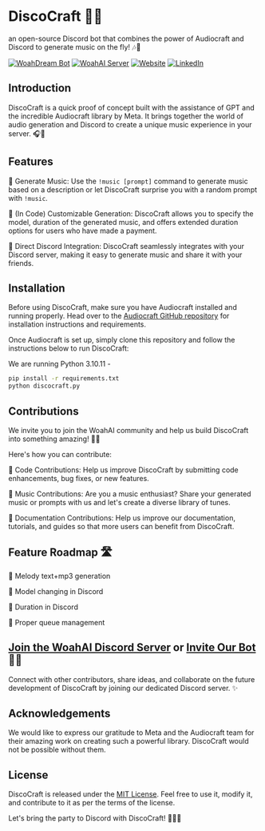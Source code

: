 # DiscoCraft 🎵🤖

an open-source Discord bot that combines the power of Audiocraft and Discord to generate music on the fly! 🎶🤩

[![WoahDream Bot](https://top.gg/api/widget/servers/1124468650154397836.svg)](https://top.gg/bot/1124468650154397836)
[![WoahAI Server](https://img.shields.io/discord/1017220113159700550?style=plastic)](https://discord.gg/SePkKkUUAG)
[![Website](https://img.shields.io/website?label=woahai.com&style=plastic&url=https%3A%2F%2Fwoahai.com)](https://woahai.com/)
[![LinkedIn](https://img.shields.io/badge/LinkedIn-blue?style=plastic&logo=linkedin)](https://linkedin.com/company/woahai)

## Introduction

DiscoCraft is a quick proof of concept built with the assistance of GPT and the incredible Audiocraft library by Meta. It brings together the world of audio generation and Discord to create a unique music experience in your server. 🎧🎉

## Features

🔹 Generate Music: Use the `!music [prompt]` command to generate music based on a description or let DiscoCraft surprise you with a random prompt with `!music`.

🔹 (In Code) Customizable Generation: DiscoCraft allows you to specify the model, duration of the generated music, and offers extended duration options for users who have made a payment.

🔹 Direct Discord Integration: DiscoCraft seamlessly integrates with your Discord server, making it easy to generate music and share it with your friends.

## Installation

Before using DiscoCraft, make sure you have Audiocraft installed and running properly. Head over to the [Audiocraft GitHub repository](https://github.com/facebookresearch/audiocraft) for installation instructions and requirements.

Once Audiocraft is set up, simply clone this repository and follow the instructions below to run DiscoCraft:

We are running Python 3.10.11 -

```bash
pip install -r requirements.txt
python discocraft.py
```

## Contributions

We invite you to join the WoahAI community and help us build DiscoCraft into something amazing! 🚀✨

Here's how you can contribute:

🔸 Code Contributions: Help us improve DiscoCraft by submitting code enhancements, bug fixes, or new features.

🔸 Music Contributions: Are you a music enthusiast? Share your generated music or prompts with us and let's create a diverse library of tunes.

🔸 Documentation Contributions: Help us improve our documentation, tutorials, and guides so that more users can benefit from DiscoCraft.

## Feature Roadmap 🛣

🔳 Melody text+mp3 generation

🔳 Model changing in Discord

🔳 Duration in Discord

🔳 Proper queue management


## [Join the WoahAI Discord Server](https://discord.gg/Br4bnudzHs) or [Invite Our Bot](https://discord.com/oauth2/authorize?client_id=1124468650154397836&scope=bot&permissions=124992) 🎉🎶

Connect with other contributors, share ideas, and collaborate on the future development of DiscoCraft by joining our dedicated Discord server. ✨

## Acknowledgements

We would like to express our gratitude to Meta and the Audiocraft team for their amazing work on creating such a powerful library. DiscoCraft would not be possible without them.

## License

DiscoCraft is released under the [MIT License](https://github.com/WoahAi321/DiscoCraft/blob/main/LICENSE). Feel free to use it, modify it, and contribute to it as per the terms of the license.

Let's bring the party to Discord with DiscoCraft! 🎉🎵🤖
